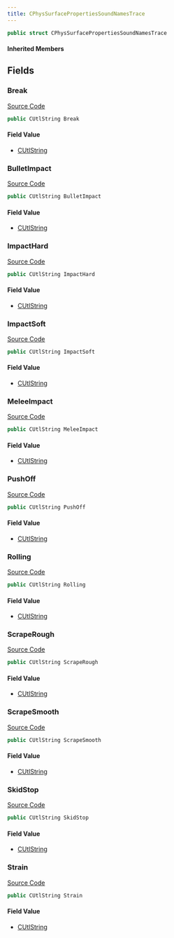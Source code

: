 ```yaml
---
title: CPhysSurfacePropertiesSoundNamesTrace
---
```


```csharp
public struct CPhysSurfacePropertiesSoundNamesTrace
```

#### Inherited Members

## Fields

### Break

[Source Code](https://github.com/swiftly-solution/swiftlys2/blob/main/managed/src/SwiftlyS2.Shared/Natives/Structs/CPhysSurfacePropertiesSoundNames.cs#L14)

```csharp
public CUtlString Break
```

#### Field Value

- [CUtlString](/docs/api/shared/natives/cutlstring)

### BulletImpact

[Source Code](https://github.com/swiftly-solution/swiftlys2/blob/main/managed/src/SwiftlyS2.Shared/Natives/Structs/CPhysSurfacePropertiesSoundNames.cs#L12)

```csharp
public CUtlString BulletImpact
```

#### Field Value

- [CUtlString](/docs/api/shared/natives/cutlstring)

### ImpactHard

[Source Code](https://github.com/swiftly-solution/swiftlys2/blob/main/managed/src/SwiftlyS2.Shared/Natives/Structs/CPhysSurfacePropertiesSoundNames.cs#L9)

```csharp
public CUtlString ImpactHard
```

#### Field Value

- [CUtlString](/docs/api/shared/natives/cutlstring)

### ImpactSoft

[Source Code](https://github.com/swiftly-solution/swiftlys2/blob/main/managed/src/SwiftlyS2.Shared/Natives/Structs/CPhysSurfacePropertiesSoundNames.cs#L8)

```csharp
public CUtlString ImpactSoft
```

#### Field Value

- [CUtlString](/docs/api/shared/natives/cutlstring)

### MeleeImpact

[Source Code](https://github.com/swiftly-solution/swiftlys2/blob/main/managed/src/SwiftlyS2.Shared/Natives/Structs/CPhysSurfacePropertiesSoundNames.cs#L16)

```csharp
public CUtlString MeleeImpact
```

#### Field Value

- [CUtlString](/docs/api/shared/natives/cutlstring)

### PushOff

[Source Code](https://github.com/swiftly-solution/swiftlys2/blob/main/managed/src/SwiftlyS2.Shared/Natives/Structs/CPhysSurfacePropertiesSoundNames.cs#L17)

```csharp
public CUtlString PushOff
```

#### Field Value

- [CUtlString](/docs/api/shared/natives/cutlstring)

### Rolling

[Source Code](https://github.com/swiftly-solution/swiftlys2/blob/main/managed/src/SwiftlyS2.Shared/Natives/Structs/CPhysSurfacePropertiesSoundNames.cs#L13)

```csharp
public CUtlString Rolling
```

#### Field Value

- [CUtlString](/docs/api/shared/natives/cutlstring)

### ScrapeRough

[Source Code](https://github.com/swiftly-solution/swiftlys2/blob/main/managed/src/SwiftlyS2.Shared/Natives/Structs/CPhysSurfacePropertiesSoundNames.cs#L11)

```csharp
public CUtlString ScrapeRough
```

#### Field Value

- [CUtlString](/docs/api/shared/natives/cutlstring)

### ScrapeSmooth

[Source Code](https://github.com/swiftly-solution/swiftlys2/blob/main/managed/src/SwiftlyS2.Shared/Natives/Structs/CPhysSurfacePropertiesSoundNames.cs#L10)

```csharp
public CUtlString ScrapeSmooth
```

#### Field Value

- [CUtlString](/docs/api/shared/natives/cutlstring)

### SkidStop

[Source Code](https://github.com/swiftly-solution/swiftlys2/blob/main/managed/src/SwiftlyS2.Shared/Natives/Structs/CPhysSurfacePropertiesSoundNames.cs#L18)

```csharp
public CUtlString SkidStop
```

#### Field Value

- [CUtlString](/docs/api/shared/natives/cutlstring)

### Strain

[Source Code](https://github.com/swiftly-solution/swiftlys2/blob/main/managed/src/SwiftlyS2.Shared/Natives/Structs/CPhysSurfacePropertiesSoundNames.cs#L15)

```csharp
public CUtlString Strain
```

#### Field Value

- [CUtlString](/docs/api/shared/natives/cutlstring)

